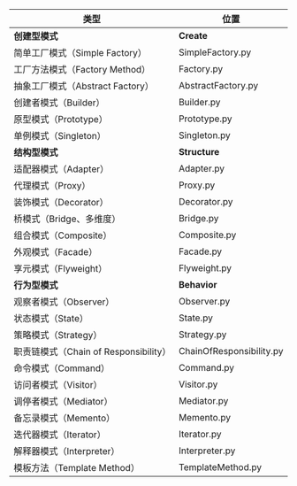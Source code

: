 | 类型                                  | 位置                     |
| ------------------------------------- | ------------------------ |
| **创建型模式**                        | **Create**               |
| 简单工厂模式（Simple Factory）        | SimpleFactory.py         |
| 工厂方法模式（Factory Method）        | Factory.py               |
| 抽象工厂模式（Abstract Factory）      | AbstractFactory.py       |
| 创建者模式（Builder）                 | Builder.py               |
| 原型模式（Prototype）                 | Prototype.py             |
| 单例模式（Singleton）                 | Singleton.py             |
| **结构型模式**                        | **Structure**            |
| 适配器模式（Adapter）                 | Adapter.py               |
| 代理模式（Proxy）                     | Proxy.py                 |
| 装饰模式（Decorator）                 | Decorator.py             |
| 桥模式（Bridge、多维度）              | Bridge.py                |
| 组合模式（Composite）                 | Composite.py             |
| 外观模式（Facade）                    | Facade.py                |
| 享元模式（Flyweight）                 | Flyweight.py             |
| **行为型模式**                        | **Behavior**             |
| 观察者模式（Observer）                | Observer.py              |
| 状态模式（State）                     | State.py                 |
| 策略模式（Strategy）                  | Strategy.py              |
| 职责链模式（Chain of Responsibility） | ChainOfResponsibility.py |
| 命令模式（Command）                   | Command.py               |
| 访问者模式（Visitor）                 | Visitor.py               |
| 调停者模式（Mediator）                | Mediator.py              |
| 备忘录模式（Memento）                 | Memento.py               |
| 迭代器模式（Iterator）                | Iterator.py              |
| 解释器模式（Interpreter）             | Interpreter.py           |
| 模板方法（Template Method）           | TemplateMethod.py        |

